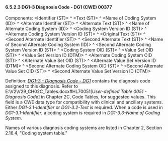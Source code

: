 #### 6.5.2.3 DG1-3 Diagnosis Code - DG1 (CWE) 00377

Components: &lt;Identifier (ST)> ^ &lt;Text (ST)> ^ &lt;Name of Coding System (ID)> ^ &lt;Alternate Identifier (ST)> ^ &lt;Alternate Text (ST)> ^ &lt;Name of Alternate Coding System (ID)> ^ &lt;Coding System Version ID (ST)> ^ &lt;Alternate Coding System Version ID (ST)> ^ &lt;Original Text (ST)> ^ &lt;Second Alternate Identifier (ST)> ^ &lt;Second Alternate Text (ST)> ^ &lt;Name of Second Alternate Coding System (ID)> ^ &lt;Second Alternate Coding System Version ID (ST)> ^ &lt;Coding System OID (ST)> ^ &lt;Value Set OID (ST)> ^ &lt;Value Set Version ID (DTM)> ^ &lt;Alternate Coding System OID (ST)> ^ &lt;Alternate Value Set OID (ST)> ^ &lt;Alternate Value Set Version ID (DTM)> ^ &lt;Second Alternate Coding System OID (ST)> ^ &lt;Second Alternate Value Set OID (ST)> ^ &lt;Second Alternate Value Set Version ID (DTM)>

Definition: _[DG1-3 - Diagnosis Code - DG1](++#dg1-3-diagnosis-code---dg1-cwe-00377++)_ contains the diagnosis code assigned to this diagnosis. Refer to E:\\V2\\V29_CH02C_Tables.docx#HL70051[_User-defined Table 0051 - Diagnosis Code_] in Chapter 2C, Code Tables, for suggested values. This field is a CWE data type for compatibility with clinical and ancillary systems. Either _DG1-3.1-Identifier_ or _DG1-3.2-Text_ is required. When a code is used in _DG1-3.1-Identifier_, a coding system is required in _DG1-3.3-Name of Coding System_.

Names of various diagnosis coding systems are listed in Chapter 2, Section 2.16.4, "Coding system table."
